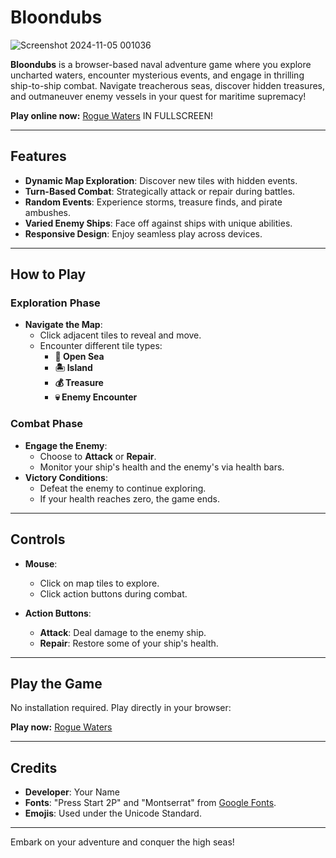 # Bloondubs
![Screenshot 2024-11-05 001036](https://github.com/user-attachments/assets/8dd28aaa-23e9-42d4-ae3e-6654bf50e3be)

**Bloondubs** is a browser-based naval adventure game where you explore uncharted waters, encounter mysterious events, and engage in thrilling ship-to-ship combat. Navigate treacherous seas, discover hidden treasures, and outmaneuver enemy vessels in your quest for maritime supremacy!

**Play online now:** [Rogue Waters](https://orion-north.github.io/Rogue_Waters/) IN FULLSCREEN!

---

## Features

- **Dynamic Map Exploration**: Discover new tiles with hidden events.
- **Turn-Based Combat**: Strategically attack or repair during battles.
- **Random Events**: Experience storms, treasure finds, and pirate ambushes.
- **Varied Enemy Ships**: Face off against ships with unique abilities.
- **Responsive Design**: Enjoy seamless play across devices.

---

## How to Play

### Exploration Phase

- **Navigate the Map**:
  - Click adjacent tiles to reveal and move.
  - Encounter different tile types:
    - **🌊 Open Sea**
    - **🏝️ Island**
    - **💰 Treasure**
    - **💀 Enemy Encounter**

### Combat Phase

- **Engage the Enemy**:
  - Choose to **Attack** or **Repair**.
  - Monitor your ship's health and the enemy's via health bars.
- **Victory Conditions**:
  - Defeat the enemy to continue exploring.
  - If your health reaches zero, the game ends.

---

## Controls

- **Mouse**:
  - Click on map tiles to explore.
  - Click action buttons during combat.

- **Action Buttons**:
  - **Attack**: Deal damage to the enemy ship.
  - **Repair**: Restore some of your ship's health.

---

## Play the Game

No installation required. Play directly in your browser:

**Play now:** [Rogue Waters](https://orion-north.github.io/Rogue_Waters/)

---

## Credits

- **Developer**: Your Name
- **Fonts**: "Press Start 2P" and "Montserrat" from [Google Fonts](https://fonts.google.com/).
- **Emojis**: Used under the Unicode Standard.

---

Embark on your adventure and conquer the high seas!

